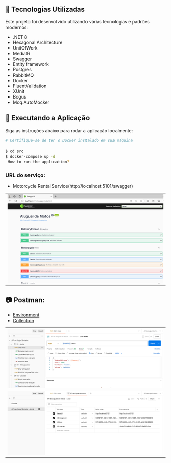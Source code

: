 ## 🔧 Tecnologias Utilizadas

Este projeto foi desenvolvido utilizando várias tecnologias e padrões modernos:

- .NET 8
- Hexagonal Architecture
- UnitOfWork
- MediatR
- Swagger
- Entity framework
- Postgres
- RabbitMQ
- Docker
- FluentValidation
- XUnit
- Bogus
- Moq.AutoMocker
 
## 🚀 Executando a Aplicação

Siga as instruções abaixo para rodar a aplicação localmente:

```bash
# Certifique-se de ter o Docker instalado em sua máquina

$ cd src
$ docker-compose up -d
 How to run the application?

```

### URL do serviço:
- Motorcycle Rental Service(http://localhost:5101/swagger)
  
<table>
  <tr>
    <td valign="top"><img src="https://github.com/reinanbruno/motorcycle-rental/blob/main/images/Swagger_01.png"/></td>
  </tr>
</table>

## :camera: Postman:
- [Environment](https://github.com/reinanbruno/motorcycle-rental/blob/main/postman/API%20de%20aluguel%20de%20motos%20-%20Local.postman_environment.json)
- [Collection](https://github.com/reinanbruno/motorcycle-rental/blob/main/postman/API%20de%20aluguel%20de%20motos.postman_collection.json)

<table>
  <tr>
    <td valign="top"><img src="https://github.com/reinanbruno/motorcycle-rental/blob/main/images/Postman_01.png"/></td>
  </tr>
  <tr>
    <td valign="top"><img src="https://github.com/reinanbruno/motorcycle-rental/blob/main/images/Postman_02.png"/></td>
  </tr>
</table>
